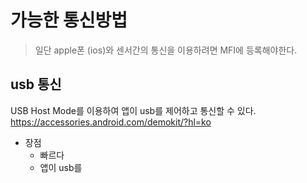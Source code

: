 
# 가능한 통신방법



> 일단 apple폰 (ios)와 센서간의 통신을 이용하려면 MFI에 등록해야한다.
> 
## usb 통신
USB Host Mode를 이용하여 앱이 usb를 제어하고 통신할 수 있다.
https://accessories.android.com/demokit/?hl=ko
- 장점
	- 빠르다
	- 앱이 usb를
